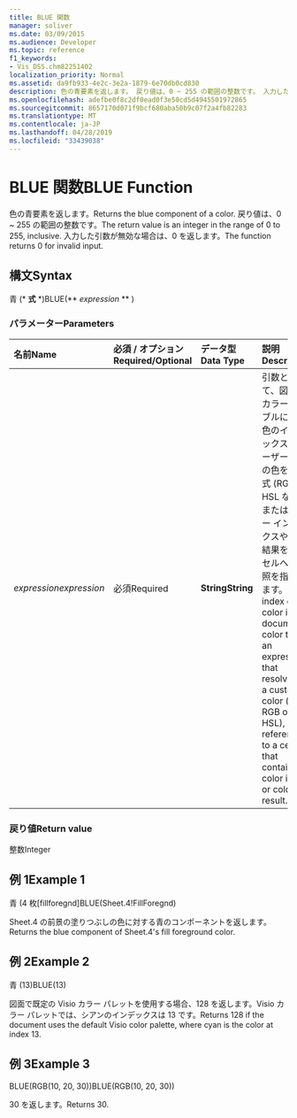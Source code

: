```yaml
---
title: BLUE 関数
manager: soliver
ms.date: 03/09/2015
ms.audience: Developer
ms.topic: reference
f1_keywords:
- Vis_DSS.chm82251402
localization_priority: Normal
ms.assetid: da9fb933-4e2c-3e2a-1879-6e70db0cd830
description: 色の青要素を返します。 戻り値は、0 ~ 255 の範囲の整数です。 入力した引数が無効な場合は、0 を返します。
ms.openlocfilehash: adefbe0f8c2df0ead0f3e50cd5d4945501972865
ms.sourcegitcommit: 8657170d071f9bcf680aba50b9c07f2a4fb82283
ms.translationtype: MT
ms.contentlocale: ja-JP
ms.lasthandoff: 04/28/2019
ms.locfileid: "33439038"
---
```

# <a name="blue-function"></a><span data-ttu-id="fa5ec-105">BLUE 関数</span><span class="sxs-lookup"><span data-stu-id="fa5ec-105">BLUE Function</span></span>

<span data-ttu-id="fa5ec-106">色の青要素を返します。</span><span class="sxs-lookup"><span data-stu-id="fa5ec-106">Returns the blue component of a color.</span></span> <span data-ttu-id="fa5ec-107">戻り値は、0 ~ 255 の範囲の整数です。</span><span class="sxs-lookup"><span data-stu-id="fa5ec-107">The return value is an integer in the range of 0 to 255, inclusive.</span></span> <span data-ttu-id="fa5ec-108">入力した引数が無効な場合は、0 を返します。</span><span class="sxs-lookup"><span data-stu-id="fa5ec-108">The function returns 0 for invalid input.</span></span>
  
## <a name="syntax"></a><span data-ttu-id="fa5ec-109">構文</span><span class="sxs-lookup"><span data-stu-id="fa5ec-109">Syntax</span></span>

<span data-ttu-id="fa5ec-110">青 (\* **式** \*)</span><span class="sxs-lookup"><span data-stu-id="fa5ec-110">BLUE(\*\* *expression* \*\* )</span></span> 
  
### <a name="parameters"></a><span data-ttu-id="fa5ec-111">パラメーター</span><span class="sxs-lookup"><span data-stu-id="fa5ec-111">Parameters</span></span>

|<span data-ttu-id="fa5ec-112">**名前**</span><span class="sxs-lookup"><span data-stu-id="fa5ec-112">**Name**</span></span>|<span data-ttu-id="fa5ec-113">**必須 / オプション**</span><span class="sxs-lookup"><span data-stu-id="fa5ec-113">**Required/Optional**</span></span>|<span data-ttu-id="fa5ec-114">**データ型**</span><span class="sxs-lookup"><span data-stu-id="fa5ec-114">**Data Type**</span></span>|<span data-ttu-id="fa5ec-115">**説明**</span><span class="sxs-lookup"><span data-stu-id="fa5ec-115">**Description**</span></span>|
|:-----|:-----|:-----|:-----|
| <span data-ttu-id="fa5ec-116">_expression_</span><span class="sxs-lookup"><span data-stu-id="fa5ec-116">_expression_</span></span> <br/> |<span data-ttu-id="fa5ec-117">必須</span><span class="sxs-lookup"><span data-stu-id="fa5ec-117">Required</span></span>  <br/> |<span data-ttu-id="fa5ec-118">**String**</span><span class="sxs-lookup"><span data-stu-id="fa5ec-118">**String**</span></span> <br/> |<span data-ttu-id="fa5ec-119">引数として、図面のカラー テーブルにある色のインデックス、ユーザー設定の色を返す式 (RGB や HSL など)、またはカラー インデックスや色の結果を含むセルへの参照を指定します。</span><span class="sxs-lookup"><span data-stu-id="fa5ec-119">An index of a color in the document's color table, an expression that resolves to a custom color (like RGB or HSL), or a reference to a cell that contains a color index or color result.</span></span>  <br/> |
   
### <a name="return-value"></a><span data-ttu-id="fa5ec-120">戻り値</span><span class="sxs-lookup"><span data-stu-id="fa5ec-120">Return value</span></span>

<span data-ttu-id="fa5ec-121">整数</span><span class="sxs-lookup"><span data-stu-id="fa5ec-121">Integer</span></span>
  
## <a name="example-1"></a><span data-ttu-id="fa5ec-122">例 1</span><span class="sxs-lookup"><span data-stu-id="fa5ec-122">Example 1</span></span>

<span data-ttu-id="fa5ec-123">青 (4 枚[fillforegnd]</span><span class="sxs-lookup"><span data-stu-id="fa5ec-123">BLUE(Sheet.4!FillForegnd)</span></span>
  
<span data-ttu-id="fa5ec-124">Sheet.4 の前景の塗りつぶしの色に対する青のコンポーネントを返します。</span><span class="sxs-lookup"><span data-stu-id="fa5ec-124">Returns the blue component of Sheet.4's fill foreground color.</span></span>
  
## <a name="example-2"></a><span data-ttu-id="fa5ec-125">例 2</span><span class="sxs-lookup"><span data-stu-id="fa5ec-125">Example 2</span></span>

<span data-ttu-id="fa5ec-126">青 (13)</span><span class="sxs-lookup"><span data-stu-id="fa5ec-126">BLUE(13)</span></span>
  
<span data-ttu-id="fa5ec-127">図面で既定の Visio カラー パレットを使用する場合、128 を返します。Visio カラー パレットでは、シアンのインデックスは 13 です。</span><span class="sxs-lookup"><span data-stu-id="fa5ec-127">Returns 128 if the document uses the default Visio color palette, where cyan is the color at index 13.</span></span>
  
## <a name="example-3"></a><span data-ttu-id="fa5ec-128">例 3</span><span class="sxs-lookup"><span data-stu-id="fa5ec-128">Example 3</span></span>

<span data-ttu-id="fa5ec-129">BLUE(RGB(10, 20, 30))</span><span class="sxs-lookup"><span data-stu-id="fa5ec-129">BLUE(RGB(10, 20, 30))</span></span>
  
<span data-ttu-id="fa5ec-130">30 を返します。</span><span class="sxs-lookup"><span data-stu-id="fa5ec-130">Returns 30.</span></span>
  

